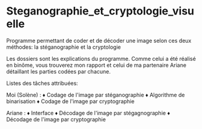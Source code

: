 # Steganographie_et_cryptologie_visuelle
Programme permettant de coder et de décoder une image selon ces deux méthodes: la stéganographie et la cryptologie

Les dossiers sont les explications du programme. 
Comme celui a été réalisé en binôme, vous trouverez mon rapport et celui de ma partenaire Ariane détaillant les parties codées par chacune.

Listes des tâches attribuées:

Moi (Solène) : 
♦ Codage de l'image par stéganographie
♦ Algorithme de binarisation
♦ Codage de l'image par cryptographie

Ariane :
♦ Interface
♦ Décodage de l'image par stégagnographie
♦ Décodage de l'image par cryptographie
